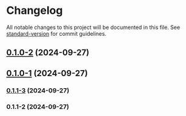 # Changelog

All notable changes to this project will be documented in this file. See [standard-version](https://github.com/conventional-changelog/standard-version) for commit guidelines.

## [0.1.0-2](https://github.com/joabssilveira/fwork-jsts-server/compare/v0.1.0-1...v0.1.0-2) (2024-09-27)

## [0.1.0-1](https://github.com/joabssilveira/fwork-jsts-server/compare/v0.1.1-3...v0.1.0-1) (2024-09-27)

### [0.1.1-3](https://github.com/joabssilveira/fwork-jsts-server/compare/v0.1.1-2...v0.1.1-3) (2024-09-27)

### 0.1.1-2 (2024-09-27)

